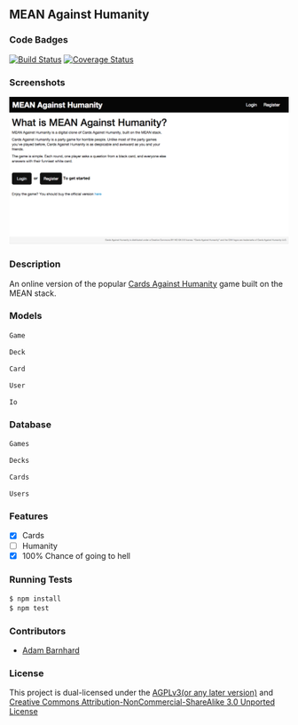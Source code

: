 ## MEAN Against Humanity
### Code Badges
[![Build Status](https://travis-ci.org/ABarnhard/mean-ah.svg)](https://travis-ci.org/ABarnhard/mean-ah)
[![Coverage Status](https://img.shields.io/coveralls/ABarnhard/mean-ah.svg)](https://coveralls.io/r/ABarnhard/mean-ah?branch=master)

### Screenshots
![Image1](https://raw.githubusercontent.com/abarnhard/mean-ah/master/docs/screenshots/sc1.png)

### Description
An online version of the popular [Cards Against Humanity](http://cardsagainsthumanity.com/) game built on the MEAN stack.

### Models
```
Game
```

```
Deck
```

```
Card
```

```
User
```

```
Io
```

### Database
```
Games
```

```
Decks
```

```
Cards
```

```
Users
```

### Features
- [x] Cards
- [ ] Humanity
- [x] 100% Chance of going to hell

### Running Tests
```bash
$ npm install
$ npm test
```

### Contributors
- [Adam Barnhard](https://github.com/abarnhard)

### License
This project is dual-licensed under the [AGPLv3(or any later version)](http://www.gnu.org/licenses/agpl-3.0.html) and [Creative Commons Attribution-NonCommercial-ShareAlike 3.0 Unported License](http://creativecommons.org/licenses/by-nc-sa/3.0/deed.en_US)

